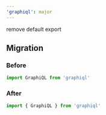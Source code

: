```yaml
---
'graphiql': major
---
```


remove default export

## Migration

### Before

```jsx
import GraphiQL from 'graphiql'
```

### After

```jsx
import { GraphiQL } from 'graphiql'
```

